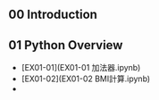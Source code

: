 ## 00 Introduction
## 01 Python Overview
- [EX01-01](EX01-01 加法器.ipynb)
- [EX01-02](EX01-02 BMI計算.ipynb)
- 
  
